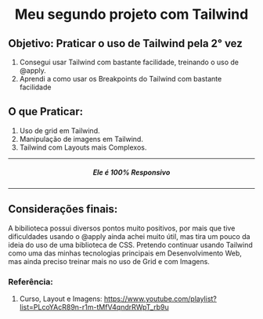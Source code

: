 <h1 align='center'>Meu segundo projeto com Tailwind</h1>

## Objetivo: Praticar o uso de Tailwind pela 2° vez
1. Consegui usar Tailwind com bastante facilidade, treinando o uso de @apply.
2. Aprendi a como usar os Breakpoints do Tailwind com bastante facilidade

## O que Praticar:
1. Uso de grid em Tailwind.
2. Manipulação de imagens em Tailwind.
3. Tailwind com Layouts mais Complexos.

<hr>

<div align='center'>
  
##### Ele é 100% Responsivo
</div>

<hr>

## Considerações finais:
A bibilioteca possui diversos pontos muito positivos, por mais que tive dificuldades usando o @apply ainda achei muito útil, mas tira um pouco da ideia do uso de uma biblioteca de CSS. Pretendo continuar usando Tailwind como uma das minhas tecnologias principais em Desenvolvimento Web, mas ainda preciso treinar mais no uso de Grid e com Imagens.

### Referência:
1. Curso, Layout e Imagens: https://www.youtube.com/playlist?list=PLcoYAcR89n-r1m-tMfV4qndrRWpT_rb9u
